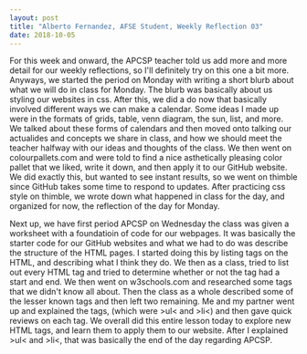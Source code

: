 ```yaml
---
layout: post
title: "Alberto Fernandez, AFSE Student, Weekly Reflection 03"
date: 2018-10-05
---
```


For this week and onward, the APCSP teacher told us add more and more detail for our weekly reflections, so I'll definitely try on this 
one a bit more. Anyways, we started the period on Monday with writing a short blurb about what we will do in class for Monday. The blurb 
was basically about us styling our websites in css. After this, we did a do now that basically involved different ways we can make a 
calendar. Some ideas I made up were in the formats of grids, table, venn diagram, the sun, list, and more. We talked about these forms 
of calendars and then moved onto talking our actualides and concepts we share in class, and how we should meet the teacher halfway 
with our ideas and thoughts of the class. We then went on colourpallets.com and were told to find a nice asthetically 
pleasing color pallet that we liked, write it down, and then apply it to our GitHub website. We did exactly this, but wanted to see
instant results, so we went on thimble since GitHub takes some time to respond to updates. After practicing css style on thimble, we 
wrote down what happened in class for the day, and organized for now, the reflection of the day for Monday.

Next up, we have first period APCSP on Wednesday the class was given a worksheet with a foundatioin of code for our webpages. It was
basically the starter code for our GitHub websites and what we had to do was describe the structure of the HTML pages. I started doing this by listing tags on the HTML, and describing what I think they do. We then as a class, tried to list out every HTML tag and tried to determine whether or not the tag had a start and end. We then went on w3schools.com and researched some tags that we didn't know all about. Then the class as a whole described some of the lesser known tags and then left two remaining. Me and my partner went up and explained the tags, (which were >ul< and >li<) and then gave quick reviews on each tag. We overall did this entire lesson today to explore new HTML tags, and learn them to apply them to our  website. After I explained >ul< and >li<, that was basically the end of the day regarding APCSP.
